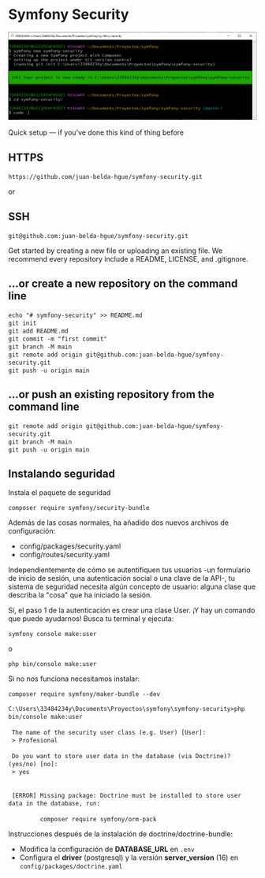 # Symfony Security

![Iniciar el proyecto](/assets/images/01-iniciar-proyecto.png)

Quick setup — if you’ve done this kind of thing before

## HTTPS

`https://github.com/juan-belda-hgue/symfony-security.git`

or

## SSH

`git@github.com:juan-belda-hgue/symfony-security.git`

Get started by creating a new file or uploading an existing file. We recommend every repository include a README, LICENSE, and .gitignore.

## …or create a new repository on the command line

```shell
echo "# symfony-security" >> README.md
git init
git add README.md
git commit -m "first commit"
git branch -M main
git remote add origin git@github.com:juan-belda-hgue/symfony-security.git
git push -u origin main
```

## …or push an existing repository from the command line

```shell
git remote add origin git@github.com:juan-belda-hgue/symfony-security.git
git branch -M main
git push -u origin main
```

## Instalando seguridad

Instala el paquete de seguridad

```Shell
composer require symfony/security-bundle
```

Además de las cosas normales, ha añadido dos nuevos archivos de configuración:

- config/packages/security.yaml
- config/routes/security.yaml

Independientemente de cómo se autentifiquen tus usuarios -un formulario de inicio de sesión, una autenticación social o una clave de la API-, tu sistema de seguridad necesita algún concepto de usuario: alguna clase que describa la "cosa" que ha iniciado la sesión.

Sí, el paso 1 de la autenticación es crear una clase User. ¡Y hay un comando que puede ayudarnos! Busca tu terminal y ejecuta:

```Shell
symfony console make:user
```

o

```Shell
php bin/console make:user
```

Si no nos funciona necesitamos instalar:

```Shell
composer require symfony/maker-bundle --dev
```

```Shell
C:\Users\33484234y\Documents\Proyectos\symfony\symfony-security>php bin/console make:user

 The name of the security user class (e.g. User) [User]:
 > Profesional

 Do you want to store user data in the database (via Doctrine)? (yes/no) [no]:
 > yes


 [ERROR] Missing package: Doctrine must be installed to store user data in the database, run:

         composer require symfony/orm-pack
```

Instrucciones después de la instalación de doctrine/doctrine-bundle:

- Modifica la configuración de **DATABASE_URL** en `.env`
- Configura el **driver** (postgresql) y la versión **server_version** (16) en `config/packages/doctrine.yaml`

